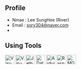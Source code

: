 ## Profile
- Nmae : Lee SungHee (River)
- Email : sory304@naver.com
- 
    
## Using Tools
<p align='left'>
  <img height="30" src="https://img.icons8.com/?size=100&id=9OGIyU8hrxW5&format=png&color=000000" title="Visual Studio Code">
  <img height="30" src="https://img.icons8.com/?size=100&id=ezj3zaVtImPg&format=png&color=000000" title="Visual Studio">
  <img height="30" src="https://img.icons8.com/?size=100&id=jUw5rFZE2a5d&format=png&color=000000" title="Jetbrains">
  <img height="30" src="https://img.icons8.com/?size=100&id=NFQusZJ4neki&format=png&color=000000" title="Databases">
  
  <img height="30" src="https://img.icons8.com/?size=100&id=Of4lZV2lwBQI&format=png&color=000000" title="Arduino">
  <img height="30" src="https://img.icons8.com/?size=100&id=13443&format=png&color=000000" title="Raspberry Pi">
  <img height="30" src="https://mosquitto.org/stickers/mosquitto-mono.png" title="MQTT">
</p>
